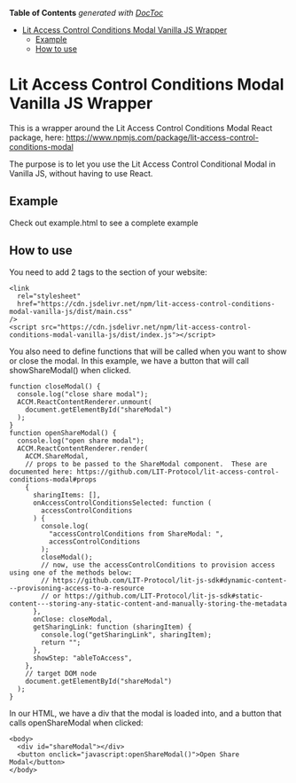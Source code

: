 <!-- START doctoc generated TOC please keep comment here to allow auto update -->
<!-- DON'T EDIT THIS SECTION, INSTEAD RE-RUN doctoc TO UPDATE -->
**Table of Contents**  *generated with [DocToc](https://github.com/thlorenz/doctoc)*

- [Lit Access Control Conditions Modal Vanilla JS Wrapper](#lit-access-control-conditions-modal-vanilla-js-wrapper)
  - [Example](#example)
  - [How to use](#how-to-use)

<!-- END doctoc generated TOC please keep comment here to allow auto update -->

# Lit Access Control Conditions Modal Vanilla JS Wrapper

This is a wrapper around the Lit Access Control Conditions Modal React package, here: https://www.npmjs.com/package/lit-access-control-conditions-modal

The purpose is to let you use the Lit Access Control Conditional Modal in Vanilla JS, without having to use React.

## Example

Check out example.html to see a complete example

## How to use

You need to add 2 tags to the <head> section of your website:

```
<link
  rel="stylesheet"
  href="https://cdn.jsdelivr.net/npm/lit-access-control-conditions-modal-vanilla-js/dist/main.css"
/>
<script src="https://cdn.jsdelivr.net/npm/lit-access-control-conditions-modal-vanilla-js/dist/index.js"></script>
```

You also need to define functions that will be called when you want to show or close the modal. In this example, we have a button that will call showShareModal() when clicked.

```
function closeModal() {
  console.log("close share modal");
  ACCM.ReactContentRenderer.unmount(
    document.getElementById("shareModal")
  );
}
function openShareModal() {
  console.log("open share modal");
  ACCM.ReactContentRenderer.render(
    ACCM.ShareModal,
    // props to be passed to the ShareModal component.  These are documented here: https://github.com/LIT-Protocol/lit-access-control-conditions-modal#props
    {
      sharingItems: [],
      onAccessControlConditionsSelected: function (
        accessControlConditions
      ) {
        console.log(
          "accessControlConditions from ShareModal: ",
          accessControlConditions
        );
        closeModal();
        // now, use the accessControlConditions to provision access using one of the methods below:
        // https://github.com/LIT-Protocol/lit-js-sdk#dynamic-content---provisoning-access-to-a-resource
        // or https://github.com/LIT-Protocol/lit-js-sdk#static-content---storing-any-static-content-and-manually-storing-the-metadata
      },
      onClose: closeModal,
      getSharingLink: function (sharingItem) {
        console.log("getSharingLink", sharingItem);
        return "";
      },
      showStep: "ableToAccess",
    },
    // target DOM node
    document.getElementById("shareModal")
  );
}
```

In our HTML, we have a div that the modal is loaded into, and a button that calls openShareModal when clicked:

```
<body>
  <div id="shareModal"></div>
  <button onclick="javascript:openShareModal()">Open Share Modal</button>
</body>
```
